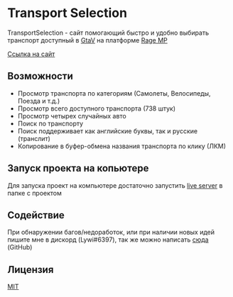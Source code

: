 # Transport Selection

TransportSelection - сайт помогающий быстро и удобно выбирать транспорт доступный в [GtaV](https://www.rockstargames.com/gta-v) на платформе [Rage MP](https://rage.mp/)

[Ссылка на сайт](https://olzx.github.io/TransportSelection/)

## Возможности

* Просмотр транспорта по категориям (Самолеты, Велосипеды, Поезда и т.д.)
* Просмотр всего доступного транспорта (738 штук)
* Просмотр четырех случайных авто
* Поиск по транспорту
* Поиск поддерживает как английские буквы, так и русские (транслит)
* Копирование в буфер-обмена названия транспорта по клику (ЛКМ)

## Запуск проекта на копьютере

Для запуска проект на компьютере достаточно запустить [live server](https://marketplace.visualstudio.com/items?itemName=ritwickdey.LiveServer) в папке с проектом

## Содействие
При обнаружении багов/недоработок, или при наличии новых идей пишите мне в дискорд (Lywi#6397), так же можно написать [сюда](https://github.com/olzx/TransportSelection/issues) (GitHub) 

## Лицензия
[MIT](https://mit-license.org/)